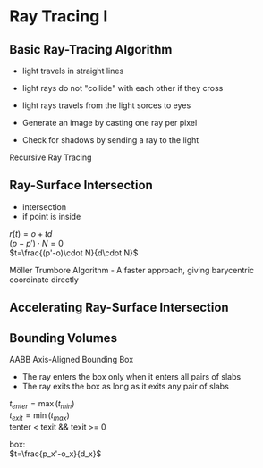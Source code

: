 # Ray Tracing I

## Basic Ray-Tracing Algorithm

- light travels in straight lines
- light rays do not "collide" with each other if they cross
- light rays travels from the light sorces to eyes

- Generate an image by casting one ray per pixel
- Check for shadows by sending a ray to the light

Recursive Ray Tracing

## Ray-Surface Intersection

- intersection
- if point is inside

$r(t)=o+td$  
$(p-p')\cdot N=0$  
$t=\frac{(p'-o)\cdot N}{d\cdot N}$

Möller Trumbore Algorithm - A faster approach, giving barycentric coordinate directly

## Accelerating Ray-Surface Intersection

## Bounding Volumes

AABB Axis-Aligned Bounding Box

- The ray enters the box only when it enters all pairs of slabs
- The ray exits the box as long as it exits any pair of slabs

$t_{enter}=\max(t_{min})$  
$t_{exit}=\min(t_{max})$  
tenter < texit && texit >= 0

box:  
$t=\frac{p_x'-o_x}{d_x}$
